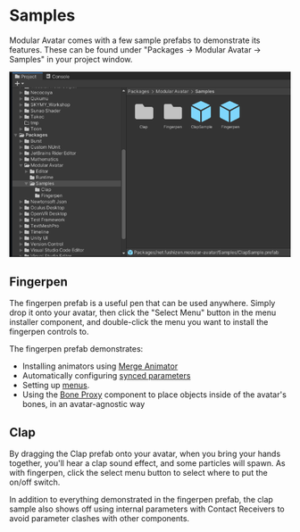 ﻿---
sidebar_position: 3
sidebar_label: Samples
---

# Samples

Modular Avatar comes with a few sample prefabs to demonstrate its features. These can be found under "Packages -> Modular Avatar -> Samples" in your project window.

![Samples](wheretofind.png)

## Fingerpen

The fingerpen prefab is a useful pen that can be used anywhere.
Simply drop it onto your avatar, then click the "Select Menu" button in the menu installer component, and double-click the menu you want to install the fingerpen controls to.

The fingerpen prefab demonstrates:

* Installing animators using [Merge Animator](/docs/reference/merge-animator.md)
* Automatically configuring [synced parameters](/docs/reference/parameters.md)
* Setting up [menus](/docs/reference/menu-installer.md).
* Using the [Bone Proxy](/docs/reference/bone-proxy.md) component to place objects inside of the avatar's bones, in an avatar-agnostic way

## Clap

By dragging the Clap prefab onto your avatar, when you bring your hands together, you'll hear a clap sound effect, and some particles will spawn.
As with fingerpen, click the select menu button to select where to put the on/off switch.

In addition to everything demonstrated in the fingerpen prefab, the clap sample also shows off using internal parameters with Contact Receivers to avoid parameter clashes with other components.